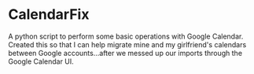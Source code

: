 # CalendarFix
A python script to perform some basic operations with Google Calendar. Created this so that I can help migrate mine and my girlfriend's calendars between Google accounts...after we messed up our imports through the Google Calendar UI.
